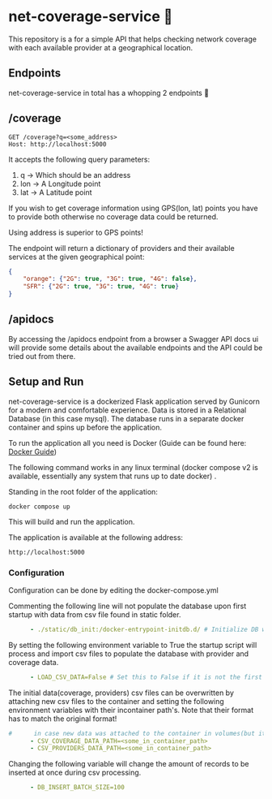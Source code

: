 # net-coverage-service :snake:
This repository is a for a simple API that helps checking network coverage with each available provider at a geographical location.

## Endpoints
net-coverage-service in total has a whopping 2 endpoints :clap:

/coverage
----------
```http
GET /coverage?q=<some_address>
Host: http://localhost:5000
```
It accepts the following query parameters:
1. q &rarr; Which should be an address
2. lon &rarr; A Longitude point 
3. lat &rarr; A Latitude point 

If you wish to get coverage information using GPS(lon, lat) points you have to provide both otherwise no coverage data could be returned.

Using address is superior to GPS points!

The endpoint will return a dictionary of providers and their available services at the given geographical point:
```json
{
	"orange": {"2G": true, "3G": true, "4G": false}, 
	"SFR": {"2G": true, "3G": true, "4G": true}
}
```

/apidocs
--------
By accessing the /apidocs endpoint from a browser a Swagger API docs ui will provide some details about the available
endpoints and the API could be tried out from there.

## Setup and Run
net-coverage-service is a dockerized Flask application served by Gunicorn for a modern and comfortable experience.
Data is stored in a Relational Database (in this case mysql). The database runs in a separate docker container and
spins up before the application.

To run the application all you need is Docker (Guide can be found here: [Docker Guide](https://www.docker.com/get-started/))

The following command works in any linux terminal (docker compose v2 is available, essentially any system that runs up to date docker) .

Standing in the root folder of the application:
```shell
docker compose up
```
This will build and run the application.

The application is available at the following address: 
```http
http://localhost:5000
```

### Configuration
Configuration can be done by editing the docker-compose.yml

Commenting the following line will not populate the database upon first startup with data from csv file found in static folder.
```yaml
      - ./static/db_init:/docker-entrypoint-initdb.d/ # Initialize DB with already processed data
```

By setting the following environment variable to True the startup script will process and import csv files to populate the database with provider and coverage data.
```yaml
      - LOAD_CSV_DATA=False # Set this to False if it is not the first startup or the database was already populated
```
The initial data(coverage, providers) csv files can be overwritten by attaching new csv files to the container and setting
the following environment variables with their incontainer path's. Note that their format has to match the original format!
```yaml
#      in case new data was attached to the container in volumes(but it has to match the format of the base csv files as these are bound to a Model)
      - CSV_COVERAGE_DATA_PATH=<some_in_container_path>
      - CSV_PROVIDERS_DATA_PATH=<some_in_container_path>
```
Changing the following variable will change the amount of records to be inserted at once during csv processing.
```yaml
      - DB_INSERT_BATCH_SIZE=100
```
